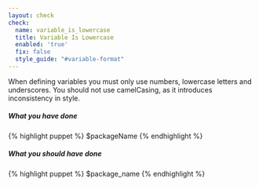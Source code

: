 ```yaml
---
layout: check
check:
  name: variable_is_lowercase
  title: Variable Is Lowercase
  enabled: 'true'
  fix: false
  style_guide: "#variable-format"
---
```

When defining variables you must only use numbers, lowercase letters and
underscores. You should not use camelCasing, as it introduces inconsistency
in style.

##### What you have done
{% highlight puppet %}
$packageName
{% endhighlight %}

##### What you should have done
{% highlight puppet %}
$package_name
{% endhighlight %}
